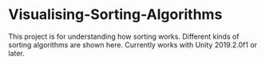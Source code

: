 # Visualising-Sorting-Algorithms
This project is for understanding how sorting works. Different kinds of sorting algorithms are shown here. Currently works with Unity 2019.2.0f1 or later.
